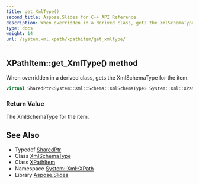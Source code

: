 ```yaml
---
title: get_XmlType()
second_title: Aspose.Slides for C++ API Reference
description: When overridden in a derived class, gets the XmlSchemaType for the item.
type: docs
weight: 14
url: /system.xml.xpath/xpathitem/get_xmltype/
---
```

## XPathItem::get_XmlType() method


When overridden in a derived class, gets the XmlSchemaType for the item.

```cpp
virtual SharedPtr<System::Xml::Schema::XmlSchemaType> System::Xml::XPath::XPathItem::get_XmlType()=0
```


### Return Value

The XmlSchemaType for the item.

## See Also

* Typedef [SharedPtr](../../../system/sharedptr/)
* Class [XmlSchemaType](../../../system.xml.schema/xmlschematype/)
* Class [XPathItem](../)
* Namespace [System::Xml::XPath](../../)
* Library [Aspose.Slides](../../../)